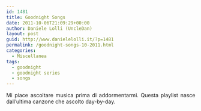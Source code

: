 ```yaml
---
id: 1481
title: Goodnight Songs
date: 2011-10-06T21:09:29+00:00
author: Daniele Lolli (UncleDan)
layout: post
guid: http://www.danielelolli.it/?p=1481
permalink: /goodnight-songs-10-2011.html
categories:
  - Miscellanea
tags:
  - goodnight
  - goodnight series
  - songs
---
```

<p style="text-align: justify;">
  Mi piace ascoltare musica prima di addormentarmi. Questa playlist nasce dall&#8217;ultima canzone che ascolto day-by-day.
</p>

<p style="text-align: center;">
</p>